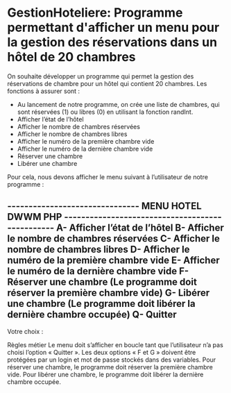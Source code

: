 # GestionHoteliere: Programme permettant d'afficher un menu pour la gestion des réservations dans un hôtel de 20 chambres

On souhaite développer un programme qui permet la gestion des réservations de chambre pour un hôtel qui contient 20 chambres. Les fonctions à assurer sont :
-	Au lancement de notre programme, on crée une liste de chambres, qui sont réservées (1) ou libres (0) en utilisant la fonction randInt.
-	Afficher l’état de l’hôtel
-	Afficher le nombre de chambres réservées 
-	Afficher le nombre de chambres libres  
-	Afficher le numéro de la première chambre vide
-	Afficher le numéro de la dernière chambre vide
-	Réserver une chambre 
-	Libérer une chambre 

Pour cela, nous devons afficher le menu suivant à l’utilisateur de notre programme : 

-------------------------------    MENU HOTEL DWWM PHP   ------------------------------------------------
A-	Afficher l’état de l’hôtel 
B-	Afficher le nombre de chambres réservées
C-	Afficher le nombre de chambres libres
D-	Afficher le numéro de la première chambre vide
E-	Afficher le numéro de la dernière chambre vide
F-	Réserver une chambre (Le programme doit réserver la première chambre vide)
G-	Libérer une chambre (Le programme doit libérer la dernière chambre occupée)
Q- Quitter 
---------------------------------------------------------------------------------------------------------------------
Votre choix   : 

Règles métier
Le menu doit s’afficher en boucle tant que l’utilisateur n’a pas choisi l’option « Quitter ».
Les deux options « F et G » doivent être protégées par un login et mot de passe stockés dans des variables.
Pour réserver une chambre, le programme doit réserver la première chambre vide.
Pour libérer une chambre, le programme doit libérer la dernière chambre occupée.
